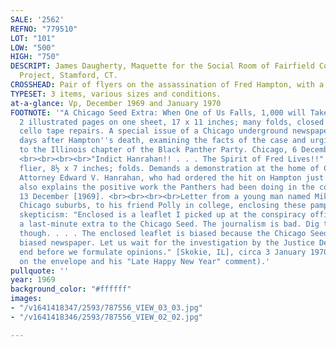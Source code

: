 ```yaml
---
SALE: '2562'
REFNO: "779510"
LOT: "101"
LOW: "500"
HIGH: "750"
DESCRIPT: James Daugherty, Maquette for the Social Room of Fairfield Court Housing
  Project, Stamford, CT.
CROSSHEAD: Pair of flyers on the assassination of Fred Hampton, with a related letter.
TYPESET: 3 items, various sizes and conditions.
at-a-glance: Vp, December 1969 and January 1970
FOOTNOTE: '"A Chicago Seed Extra: When One of Us Falls, 1,000 will Take his Place."
  2 illustrated pages on one sheet, 17 x 11 inches; many folds, closed tears with
  cello tape repairs. A special issue of a Chicago underground newspaper issued two
  days after Hampton''s death, examining the facts of the case and urging donations
  to the Illinois chapter of the Black Panther Party. Chicago, 6 December [1969].
  <br><br><br><br>"Indict Hanrahan!! . . . The Spirit of Fred Lives!!" Illustrated
  flier, 8½ x 7 inches; folds. Demands a demonstration at the home of Chicago State''s
  Attorney Edward V. Hanrahan, who had ordered the hit on Hampton just 9 days previously;
  also explains the positive work the Panthers had been doing in the community. [Chicago],
  13 December [1969]. <br><br><br><br>Letter from a young man named Mike from the
  Chicago suburbs, to his friend Polly in college, enclosing these pamphlets and expressing
  skepticism: "Enclosed is a leaflet I picked up at the conspiracy office. It was
  a last-minute extra to the Chicago Seed. The journalism is bad. Dig the message,
  though. . . . The enclosed leaflet is biased because the Chicago Seed is an underground
  biased newspaper. Let us wait for the investigation by the Justice Department to
  end before we formulate opinions." [Skokie, IL], circa 3 January 1970 (per the postmark
  on the envelope and his "Late Happy New Year" comment).'
pullquote: ''
year: 1969
background_color: "#ffffff"
images:
- "/v1641418347/2593/787556_VIEW_03_03.jpg"
- "/v1641418346/2593/787556_VIEW_02_02.jpg"

---
```


